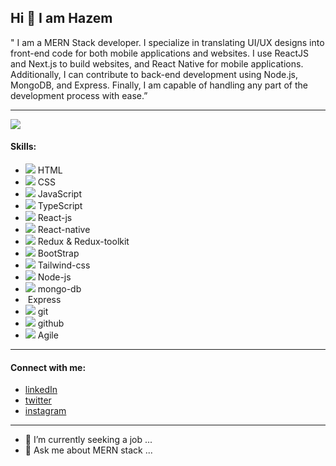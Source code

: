 ## Hi 👋 I am Hazem
" I am a MERN Stack developer. I specialize in translating UI/UX designs into front-end code for both mobile applications and websites. I use ReactJS and Next.js to build websites, and React Native for mobile applications. Additionally, I can contribute to back-end development using Node.js, MongoDB, and Express. Finally, I am capable of handling any part of the development process with ease.”

---
 ![](https://wallpapercave.com/wp/wp8725091.jpg)
 #### Skills:
 * ![](https://res.cloudinary.com/dkhu7rt8n/image/upload/v1718901432/skills/html-5_5968267_vklibv.png) HTML
 * ![](https://res.cloudinary.com/dkhu7rt8n/image/upload/v1718901891/skills/css-3_5968242_gver9q.png) CSS 
 * ![](https://res.cloudinary.com/dkhu7rt8n/image/upload/v1718901852/skills/js_5968292_z8afnr.png) JavaScript 
 * ![](https://res.cloudinary.com/dkhu7rt8n/image/upload/v1718901836/skills/typescript_5968381_umeebc.png) TypeScript 
 * ![](https://res.cloudinary.com/dkhu7rt8n/image/upload/v1718901835/skills/physics_753244_vwsqwp.png) React-js 
 * ![](https://res.cloudinary.com/dkhu7rt8n/image/upload/v1718901835/skills/physics_753244_vwsqwp.png) React-native 
 * ![](https://res.cloudinary.com/dkhu7rt8n/image/upload/v1718904224/skills/9118217_redux_fill_icon_mm9lwp.png) Redux & Redux-toolkit
 * ![](https://res.cloudinary.com/dkhu7rt8n/image/upload/v1718903566/skills/bootstrap_5968672_cbowtv.png) BootStrap
 * ![](https://res.cloudinary.com/dkhu7rt8n/image/upload/v1718904134/skills/9055799_bxl_tailwind_css_icon_2_nmdkam.png) Tailwind-css
 * ![](https://res.cloudinary.com/dkhu7rt8n/image/upload/v1718901834/skills/node-js_5968322_o0xjho.png) Node-js 
 * ![](https://res.cloudinary.com/dkhu7rt8n/image/upload/v1718901835/skills/database-storage_5732827_bjoowh.png) mongo-db 
 * ![]() Express
 * ![](https://res.cloudinary.com/dkhu7rt8n/image/upload/v1718902434/skills/git_4494740_i34m9o.png) git 
 * ![](https://res.cloudinary.com/dkhu7rt8n/image/upload/v1718902434/skills/github_3291667_bkhdhu.png) github 
 * ![](https://res.cloudinary.com/dkhu7rt8n/image/upload/v1718902434/skills/agile_5931548_i0gjrx.png) Agile 
---
#### Connect with me:
* [linkedIn](https://www.linkedin.com/in/hazem-alsaqaan-53b498174/)
* [twitter](https://twitter.com/HazemAlsaqaan)
* [instagram](https://www.instagram.com/hazem.alsaqaan/)

---
- 🔭 I’m currently seeking a job ...
- 💬 Ask me about MERN stack ...

<!--
- 🔭 I’m currently seeking a job ...
- 👯 I’m looking to collaborate on ...
- 🤔 I’m looking for help with ...
- 💬 Ask me about frontend ...
- 📫 How to reach me: ...
- 😄 Pronouns: ...
- ⚡ Fun fact: ...
-->
